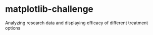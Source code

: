 # matplotlib-challenge
Analyzing research data and displaying efficacy of different treatment options
